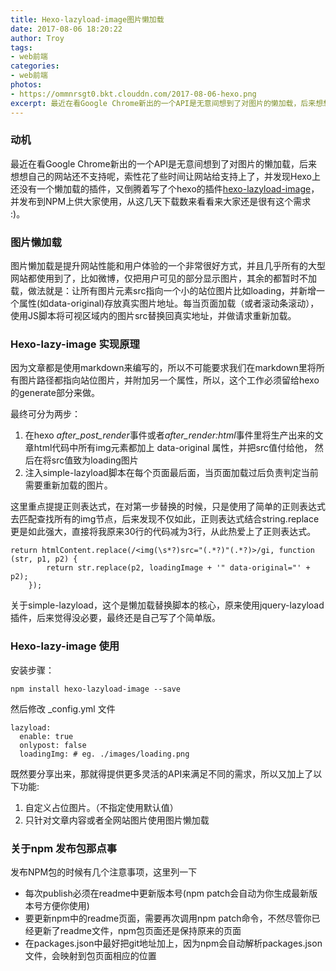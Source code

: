 ```yaml
---
title: Hexo-lazyload-image图片懒加载
date: 2017-08-06 18:20:22
author: Troy 
tags: 
- web前端
categories:
- web前端
photos:
- https://ommnrsgt0.bkt.clouddn.com/2017-08-06-hexo.png
excerpt: 最近在看Google Chrome新出的一个API是无意间想到了对图片的懒加载，后来想想自己的网站还不支持呢，索性花了些时间让网站给支持上了，并发现Hexo上还没有一个懒加载的插件，又倒腾着写了个hexo的插件hexo-lazyload-image，并发布到NPM上供大家使用，从这几天下载数来看看来大家还是很有这个需求 :)
---
```


### 动机
最近在看Google Chrome新出的一个API是无意间想到了对图片的懒加载，后来想想自己的网站还不支持呢，索性花了些时间让网站给支持上了，并发现Hexo上还没有一个懒加载的插件，又倒腾着写了个hexo的插件[hexo-lazyload-image](https://www.npmjs.com/package/hexo-lazyload-image)，并发布到NPM上供大家使用，从这几天下载数来看看来大家还是很有这个需求 :)。
### 图片懒加载
图片懒加载是提升网站性能和用户体验的一个非常很好方式，并且几乎所有的大型网站都使用到了，比如微博，仅把用户可见的部分显示图片，其余的都暂时不加载，做法就是：让所有图片元素src指向一个小的站位图片比如loading，并新增一个属性(如data-original)存放真实图片地址。每当页面加载（或者滚动条滚动），使用JS脚本将可视区域内的图片src替换回真实地址，并做请求重新加载。 
### Hexo-lazy-image 实现原理
因为文章都是使用markdown来编写的，所以不可能要求我们在markdown里将所有图片路径都指向站位图片，并附加另一个属性，所以，这个工作必须留给hexo的generate部分来做。

最终可分为两步： 
1. 在hexo *after_post_render*事件或者*after_render:html*事件里将生产出来的文章html代码中所有img元素都加上 data-original 属性，并把src值付给他， 然后在将src值致为loading图片
2. 注入simple-lazyload脚本在每个页面最后面，当页面加载过后负责判定当前需要重新加载的图片。

这里重点提提正则表达式，在对第一步替换的时候，只是使用了简单的正则表达式去匹配查找所有的img节点，后来发现不仅如此，正则表达式结合string.replace更是如此强大，直接将我原来30行的代码减为3行，从此热爱上了正则表达式。
```
return htmlContent.replace(/<img(\s*?)src="(.*?)"(.*?)>/gi, function (str, p1, p2) {
        return str.replace(p2, loadingImage + '" data-original="' + p2);
    });
```

关于simple-lazyload，这个是懒加载替换脚本的核心，原来使用jquery-lazyload插件，后来觉得没必要，最终还是自己写了个简单版。


### Hexo-lazy-image 使用
安装步骤：
```
npm install hexo-lazyload-image --save
```

然后修改 _config.yml 文件
```
lazyload:
  enable: true 
  onlypost: false
  loadingImg: # eg. ./images/loading.png 
```

既然要分享出来，那就得提供更多灵活的API来满足不同的需求，所以又加上了以下功能:

1. 自定义占位图片。（不指定使用默认值）
2. 只针对文章内容或者全网站图片使用图片懒加载


### 关于npm 发布包那点事
发布NPM包的时候有几个注意事项，这里列一下
* 每次publish必须在readme中更新版本号(npm patch会自动为你生成最新版本号方便你使用)
* 要更新npm中的readme页面，需要再次调用npm patch命令，不然尽管你已经更新了readme文件，npm包页面还是保持原来的页面
* 在packages.json中最好把git地址加上，因为npm会自动解析packages.json文件，会映射到包页面相应的位置
